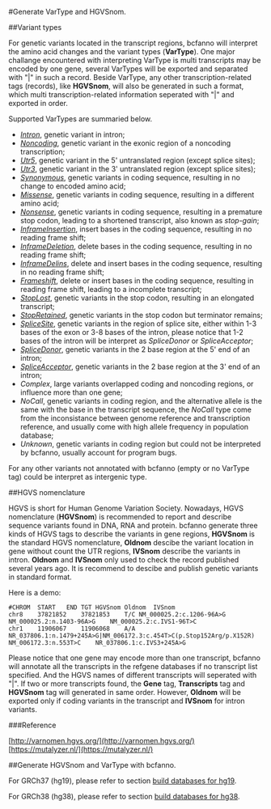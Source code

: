 #Generate VarType and HGVSnom.



##Variant types

For genetic variants located in the transcript regions, bcfanno will interpret the amino acid changes and the variant types (**VarType**). One major challange encountered with interpreting VarType is multi transcripts may be encoded by one gene, several VarTypes will be exported and separated with "|" in such a record. Beside VarType, any other transcription-related tags (records), like **HGVSnom**, will also be generated in such a format, which multi transcription-related information seperated with "|" and exported in order.



Supported VarTypes are summaried below.

* [*Intron*](http://www.sequenceontology.org/miso/current_release/term/SO:0001627),  genetic variant in intron;
* [*Noncoding*](http://www.sequenceontology.org/miso/current_release/term/SO:0001792),  genetic variant in the exonic region of a noncoding transcription;
* [*Utr5*](http://www.sequenceontology.org/miso/current_release/term/SO:0001623),  genetic variant in the 5' untranslated region (except splice sites);
* [*Utr3*](http://www.sequenceontology.org/miso/current_release/term/SO:0001624),  genetic variant in the 3' untranslated region (except splice sites);
* [*Synonymous*](http://www.sequenceontology.org/miso/current_release/term/SO:0001819),  genetic variants in coding sequence, resulting in no change to encoded amino acid;
* [*Missense*](http://www.sequenceontology.org/miso/current_release/term/SO:0001583),  genetic variants in coding sequence, resulting in a different amino acid;
* [*Nonsense*](http://www.sequenceontology.org/miso/current_release/term/SO:0001587),  genetic variants in coding sequence, resulting in a premature stop codon, leading to a shortened transcript, also known as *stop-gain*;
* [*InframeInsertion*](http://www.sequenceontology.org/miso/current_release/term/SO:0001821),  insert bases in the coding sequence, resulting in no reading frame shift;
* [*InframeDeletion*](http://www.sequenceontology.org/miso/current_release/term/SO:0001822),  delete bases in the coding sequence, resulting in no reading frame shift;
* [*InframeDelins*](http://www.sequenceontology.org/miso/current_release/term/SO:0001820),  delete and insert bases in the coding sequence, resulting in no reading frame shift;
* [*Frameshift*](http://www.sequenceontology.org/miso/current_release/term/SO:0001589),  delete or insert bases in the coding sequence, resulting in reading frame shift, leading to a incomplete transcript;
* [*StopLost*](http://www.sequenceontology.org/miso/current_release/term/SO:0001578),  genetic variants in the stop codon, resulting in an elongated transcript;
* [*StopRetained*](http://www.sequenceontology.org/miso/current_release/term/SO:0001567),  genetic variants in the stop codon but terminator remains;
* [*SpliceSite*](http://www.sequenceontology.org/miso/current_release/term/SO:0001630),  genetic variants in the region of splice site, either within 1-3 bases of the exon or 3-8 bases of the intron, please notice that 1-2 bases of the intron will be interpret as *SpliceDonor* or *SpliceAcceptor*; 
* [*SpliceDonor*](http://www.sequenceontology.org/miso/current_release/term/SO:0001575),  genetic variants in the 2 base region at the 5' end of an intron;
* [*SpliceAcceptor*](http://www.sequenceontology.org/miso/current_release/term/SO:0001574), genetic variants in the 2 base region at the 3' end of an intron;
* *Complex*,  large variants overlapped coding and noncoding regions, or influence more than one gene;
* *NoCall*,  genetic variants in coding region, and the alternative allele is the same with the base in the transcript sequence, the *NoCall* type come from the inconsistance between genome reference and transcription reference, and usually come with high allele frequency in population database;
* *Unknown*, genetic variants in coding region but could not be interpreted by bcfanno, usually account for program bugs.

For any other variants not annotated with bcfanno (empty or no VarType tag) could be interpret as intergenic type.



##HGVS nomenclature

HGVS is short for Human Genome Variation Society. Nowadays, HGVS nomenclature (**HGVSnom**) is recommended to report and describe sequence variants found in DNA, RNA and protein. bcfanno generate three kinds of HGVS tags to describe the variants in gene regions, **HGVSnom** is the standard HGVS nomenclature, **Oldnom** descibe the variant location in gene without count the UTR regions, **IVSnom** describe the variants in intron. **Oldnom** and **IVSnom** only used to check the record published several years ago. It is recommend to descibe and publish genetic variants in standard format.

Here is a demo:
```
#CHROM	START	END	TGT	HGVSnom	Oldnom	IVSnom
chr8	37821852	37821853	T/C	NM_000025.2:c.1206-96A>G	NM_000025.2:n.1403-96A>G	NM_000025.2:c.IVS1-96T>C
chr1	11906067	11906068	A/A	NR_037806.1:n.1479+245A>G|NM_006172.3:c.454T>C(p.Stop152Arg/p.X152R)	NM_006172.3:n.553T>C	NR_037806.1:c.IVS3+245A>G
```
Please notice that one gene may encode more than one transcript, bcfanno will annotate all the transcripts in the refgene databases if no transcript list specified. And the HGVS names of different transcripts will seperated with "|". If two or more transcripts found, the **Gene** tag, **Transcripts** tag and **HGVSnom** tag will generated in same order. However, **Oldnom** will be exported only if coding variants in the transcript and **IVSnom** for intron variants.



###Reference

[http://varnomen.hgvs.org/](http://varnomen.hgvs.org/)
[https://mutalyzer.nl/](https://mutalyzer.nl/)



##Generate HGVSnom and VarType with bcfanno.

For GRCh37 (hg19), please refer to section [build databases for hg19]().

For GRCh38 (hg38), please refer to section [build databases for hg38]().

